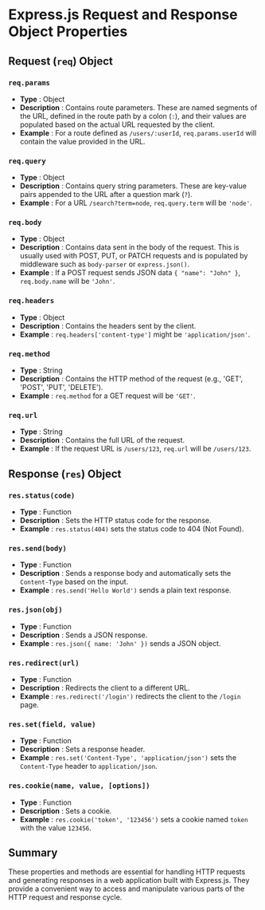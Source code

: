 # Express.js Request and Response Object Properties

## Request (`req`) Object

### `req.params`

* **Type** : Object
* **Description** : Contains route parameters. These are named segments of the URL, defined in the route path by a colon (`:`), and their values are populated based on the actual URL requested by the client.
* **Example** : For a route defined as `/users/:userId`, `req.params.userId` will contain the value provided in the URL.

### `req.query`

* **Type** : Object
* **Description** : Contains query string parameters. These are key-value pairs appended to the URL after a question mark (`?`).
* **Example** : For a URL `/search?term=node`, `req.query.term` will be `'node'`.

### `req.body`

* **Type** : Object
* **Description** : Contains data sent in the body of the request. This is usually used with POST, PUT, or PATCH requests and is populated by middleware such as `body-parser` or `express.json()`.
* **Example** : If a POST request sends JSON data `{ "name": "John" }`, `req.body.name` will be `'John'`.

### `req.headers`

* **Type** : Object
* **Description** : Contains the headers sent by the client.
* **Example** : `req.headers['content-type']` might be `'application/json'`.

### `req.method`

* **Type** : String
* **Description** : Contains the HTTP method of the request (e.g., 'GET', 'POST', 'PUT', 'DELETE').
* **Example** : `req.method` for a GET request will be `'GET'`.

### `req.url`

* **Type** : String
* **Description** : Contains the full URL of the request.
* **Example** : If the request URL is `/users/123`, `req.url` will be `/users/123`.

## Response (`res`) Object

### `res.status(code)`

* **Type** : Function
* **Description** : Sets the HTTP status code for the response.
* **Example** : `res.status(404)` sets the status code to 404 (Not Found).

### `res.send(body)`

* **Type** : Function
* **Description** : Sends a response body and automatically sets the `Content-Type` based on the input.
* **Example** : `res.send('Hello World')` sends a plain text response.

### `res.json(obj)`

* **Type** : Function
* **Description** : Sends a JSON response.
* **Example** : `res.json({ name: 'John' })` sends a JSON object.

### `res.redirect(url)`

* **Type** : Function
* **Description** : Redirects the client to a different URL.
* **Example** : `res.redirect('/login')` redirects the client to the `/login` page.

### `res.set(field, value)`

* **Type** : Function
* **Description** : Sets a response header.
* **Example** : `res.set('Content-Type', 'application/json')` sets the `Content-Type` header to `application/json`.

### `res.cookie(name, value, [options])`

* **Type** : Function
* **Description** : Sets a cookie.
* **Example** : `res.cookie('token', '123456')` sets a cookie named `token` with the value `123456`.

## Summary

These properties and methods are essential for handling HTTP requests and generating responses in a web application built with Express.js. They provide a convenient way to access and manipulate various parts of the HTTP request and response cycle.
